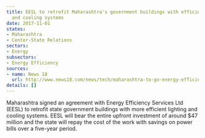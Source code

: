 ```yaml
---
title: EESL to retrofit Maharashtra's government buildings with efficient lighting
  and cooling systems
date: 2017-11-01
states:
- Maharashtra
- Center-State Relations
sectors:
- Energy
subsectors:
- Energy Efficiency
sources:
- name: News 18
  url: http://www.news18.com/news/tech/maharashtra-to-go-energy-efficient-with-proposal-for-3000-government-buildings-1555601.html
details: []
---
```


Maharashtra signed an agreement with Energy Efficiency Services Ltd (EESL) to retrofit state government buildings with more efficient lighting and cooling systems. EESL will bear the entire upfront investment of around $47 million and the state will repay the cost of the work with savings on power bills over a five-year period.
